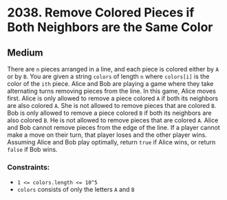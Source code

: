 # 2038. Remove Colored Pieces if Both Neighbors are the Same Color

## Medium

There are `n` pieces arranged in a line, and each piece is colored either by `A` or by `B`. You are given a string
`colors` of length `n` where `colors[i]` is the color of the `ith` piece. Alice and Bob are playing a game where they
take alternating turns removing pieces from the line. In this game, Alice moves first. Alice is only allowed to remove a
piece colored `A` if both its neighbors are also colored `A`. She is not allowed to remove pieces that are colored `B`.
Bob is only allowed to remove a piece colored `B` if both its neighbors are also colored `B`. He is not allowed to
remove pieces that are colored `A`. Alice and Bob cannot remove pieces from the edge of the line. If a player cannot
make a move on their turn, that player loses and the other player wins. Assuming Alice and Bob play optimally, return
`true` if Alice wins, or return `false` if Bob wins.

### Constraints:

- `1 <= colors.length <= 10^5`
- `colors` consists of only the letters `A` and `B`

